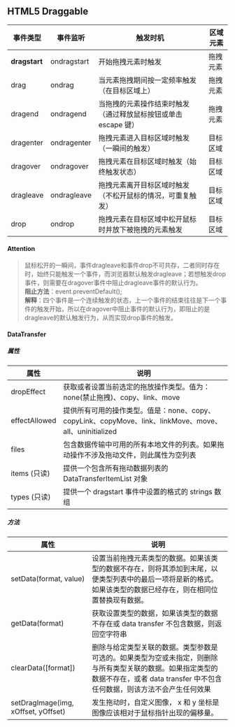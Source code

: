 ## HTML5 Draggable

| 事件类型 | 事件监听 | 触发时机 | 区域元素 |
| ------- | -- | -- | -- |
| **dragstart** | ondragstart  | 开始拖拽元素时触发 | 拖拽元素 |
| drag | ondrag  | 当元素拖拽期间按一定频率触发（在目标区域上） | 拖拽元素 |
| dragend | ondragend | 当拖拽的元素操作结束时触发（通过释放鼠标按钮或单击 escape 键）| 拖拽元素 |
| dragenter | ondragenter  | 拖拽元素进入目标区域时触发（一瞬间的触发） | 目标区域 |
| dragover | ondragover  | 拖拽元素在目标区域时触发（始终触发状态） | 目标区域 |
| dragleave | ondragleave  | 拖拽元素离开目标区域时触发（不松开鼠标的情况，可重复触发） | 目标区域 |
| drop | ondrop  | 拖拽元素在目标区域中松开鼠标时并放下被拖拽的元素触发 | 目标区域 |

#### Attention

> 鼠标松开的一瞬间，事件dragleave和事件drop不可共存，二者同时存在时，始终只能触发一个事件，而浏览器默认触发dragleave；若想触发drop 事件，则需要在dragover事件中阻止dragleave事件的默认行为。<br>
> **阻止方法**：event.preventDefault(); <br>
> **解释**：四个事件是一个连续触发的状态，上一个事件的结束往往是下一个事件的触发开始，所以在dragover中阻止事件的默认行为，即阻止的是dragleave的默认触发行为，从而实现drop事件的触发。


#### DataTransfer
##### 属性
| 属性 | 说明 |
| -- | -- |
| dropEffect | 获取或者设置当前选定的拖放操作类型。值为：none(禁止拖拽)、copy、link、move  |
| effectAllowed | 提供所有可用的操作类型。值是：none、copy、copyLink、copyMove、link、linkMove、move、all、uninitialized  |
| files | 包含数据传输中可用的所有本地文件的列表。如果拖动操作不涉及拖动文件，则此属性为空列表 |
| items (只读) | 提供一个包含所有拖动数据列表的 DataTransferItemList 对象 |
| types (只读) | 提供一个 dragstart 事件中设置的格式的 strings 数组 |

##### 方法
| 属性 | 说明 |
| -- | -- |
| setData(format, value) | 设置当前拖拽元素类型的数据。如果该类型的数据不存在，则将其添加到末尾，以便类型列表中的最后一项将是新的格式。如果该类型的数据已经存在，则在相同位置替换现有数据。  |
| getData(format) | 获取设置类型的数据，如果该类型的数据不存在或 data transfer 不包含数据，则返回空字符串  |
| clearData([format]) | 删除与给定类型关联的数据。类型参数是可选的。如果类型为空或未指定，则删除与所有类型关联的数据。如果指定类型的数据不存在，或者 data transfer 中不包含任何数据，则该方法不会产生任何效果  |
| setDragImage(img, xOffset, yOffset) | 发生拖动时，自定义图像， x 和 y 坐标是图像应该相对于鼠标指针出现的偏移量。  |

